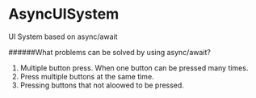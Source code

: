 # AsyncUISystem
UI System based on async/await

######What problems can be solved by using async/await?
1. Multiple button press. When one button can be pressed many times.
2. Press multiple buttons at the same time.
3. Pressing buttons that not aloowed to be pressed.
